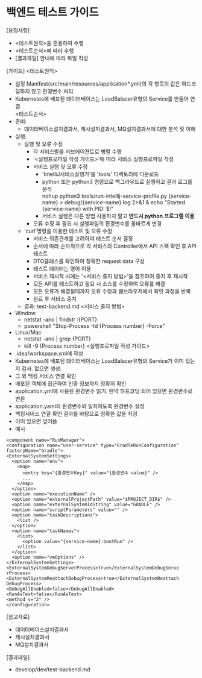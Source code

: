 # 백엔드 테스트 가이드 
  
[요청사항]  
- <테스트원칙>을 준용하여 수행
- <테스트순서>에 따라 수행
- [결과파일] 안내에 따라 파일 작성 

[가이드]
<테스트원칙>
- 설정 Manifest(src/main/resources/application*.yml)의 각 항목의 값은 하드코딩하지 않고 환경변수 처리 
- Kubernetes에 배포된 데이터베이스는 LoadBalacer유형의 Service를 만들어 연결   
<테스트순서>
- 준비:
  - 데이터베이스설치결과서, 캐시설치결과서, MQ설치결과서에 대한 분석 및 이해  
- 실행:
  - 실행 및 오류 수정
    - 각 서비스별를 서브에이젼트로 병렬 수행   
    - '<실행프로파일 작성 가이드>'에 따라 서비스 실행프로파일 작성
    - 서비스 실행 및 오류 수정 
      - 'IntelliJ서비스실행기'를 'tools' 디렉토리에 다운로드  
      - python 또는 python3 명령으로 백그라우드로 실행하고 결과 로그를 분석  
        nohup python3 tools/run-intellij-service-profile.py {service-name} > debug/{service-name}.log 2>&1 & echo "Started {service-name} with PID: $!" 
      - 서비스 실행은 다른 방법 사용하지 말고 **반드시 python 프로그램 이용** 
    - 오류 수정 후 필요 시 실행파일의 환경변수를 올바르게 변경  
  - 'curl'명령을 이용한 테스트 및 오류 수정
    - 서비스 의존관계를 고려하여 테스트 순서 결정 
    - 순서에 따라 순차적으로 각 서비스의 Controller에서 API 스펙 확인 후 API 테스트 
    - DTO클래스를 확인하여 정확한 request data 구성  
    - 테스트 데이터는 영어 이용 
    - 서비스 재시작 시에는 '<서비스 중지 방법>'을 참조하여 중지 후 재시작
    - 모든 API를 테스트하고 필요 시 소스를 수정하여 오류를 해결  
    - 모든 오류가 해결될때까지 오류 수정과 웹브라우저에서 확인 과정을 반복  
    - 완료 후 서비스 중지 
  - 결과: test-backend.md
<서비스 중지 방법>
- Window
  - netstat -ano | findstr :{PORT}
  - powershell "Stop-Process -Id {Process number} -Force"
- Linux/Mac
  - netstat -ano | grep {PORT}
  - kill -9 {Process number}
<실행프로파일 작성 가이드>
- .idea/workspace.xml에 작성
- Kubernetes에 배포된 데이터베이스는 LoadBalacer유형의 Service가 이미 있는지 검사. 없으면 생성. 
- 그 외 백킹 서비스 연결 확인 
- 배포된 객체에 접근하여 인증 정보까지 정확히 확인 
- application.yml에 사용된 환경변수 읽기. 만약 하드코딩 되어 있으면 환경변수로 변환  
- application.yaml의 환경변수와 일치하도록 환경변수 설정 
- 백킹서비스 연결 확인 결과를 바탕으로 정확한 값을 지정  
- 이미 있으면 덮어씀 
- 예시
```
<component name="RunManager">
<configuration name="user-service" type="GradleRunConfiguration"       
factoryName="Gradle">
<ExternalSystemSettings>
  <option name="env">
	<map>
	  <entry key="{환경변수Key}" value="{환경변수 value}" />
	  ...
	</map>
  </option>
  <option name="executionName" />
  <option name="externalProjectPath" value="$PROJECT_DIR$" />        
  <option name="externalSystemIdString" value="GRADLE" />
  <option name="scriptParameters" value="" />
  <option name="taskDescriptions">
	<list />
  </option>
  <option name="taskNames">
	<list>
	  <option value="{service-name}:bootRun" />
	</list>
  </option>
  <option name="vmOptions" />
</ExternalSystemSettings>
<ExternalSystemDebugServerProcess>true</ExternalSystemDebugServe     
rProcess>
<ExternalSystemReattachDebugProcess>true</ExternalSystemReattach     
DebugProcess>
<DebugAllEnabled>false</DebugAllEnabled>
<RunAsTest>false</RunAsTest>
<method v="2" />
</configuration>
```

[참고자료]
- 데이터베이스설치결과서
- 캐시설치결과서
- MQ설치결과서
  
[결과파일]
- develop/dev/test-backend.md